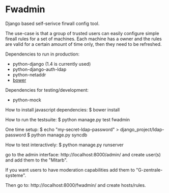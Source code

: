 Fwadmin
=======

Django based self-serivce firwall config tool.

The use-case is that a group of trusted users can easily configure
simple fireall rules for a set of machines. Each machine has a owner
and the rules are valid for a certain amount of time only, then they
need to be refreshed.


Dependencies to run in production:
 - python-django (1.4 is currently used)
 - python-django-auth-ldap
 - python-netaddr
 - [bower](https://github.com/twitter/bower)

Dependencies for testing/development:
 - python-mock

How to install javascript dependencies:
$ bower install

How to run the testsuite:
$ python manage.py test fwadmin

One time setup:
$ echo "my-secret-ldap-password" > django_project/ldap-password
$ python manage.py syncdb

How to test interactively:
$ python manage.py runserver

go to the admin interface:
 http://localhost:8000/admin/
and create user(s) and add them to
the "Mitarb".

If you want users to have moderation capabilities
add them to "G-zentrale-systeme".

Then go to:
 http://localhost:8000/fwadmin/
and create hosts/rules.
